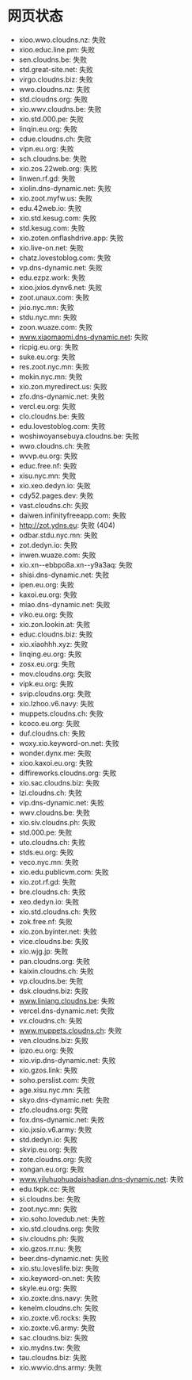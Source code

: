 # 网页状态
- xioo.wwo.cloudns.nz: 失败
- xioo.educ.line.pm: 失败
- sen.cloudns.be: 失败
- std.great-site.net: 失败
- virgo.cloudns.biz: 失败
- wwo.cloudns.nz: 失败
- std.cloudns.org: 失败
- xio.wwv.cloudns.be: 失败
- xio.std.000.pe: 失败
- linqin.eu.org: 失败
- cdue.cloudns.ch: 失败
- vipn.eu.org: 失败
- sch.cloudns.be: 失败
- xio.zos.22web.org: 失败
- linwen.rf.gd: 失败
- xiolin.dns-dynamic.net: 失败
- xio.zoot.myfw.us: 失败
- edu.42web.io: 失败
- xio.std.kesug.com: 失败
- std.kesug.com: 失败
- xio.zoten.onflashdrive.app: 失败
- xio.live-on.net: 失败
- chatz.lovestoblog.com: 失败
- vp.dns-dynamic.net: 失败
- edu.ezpz.work: 失败
- xioo.jxios.dynv6.net: 失败
- zoot.unaux.com: 失败
- jxio.nyc.mn: 失败
- stdu.nyc.mn: 失败
- zoon.wuaze.com: 失败
- www.xiaomaomi.dns-dynamic.net: 失败
- ricpig.eu.org: 失败
- suke.eu.org: 失败
- res.zoot.nyc.mn: 失败
- mokin.nyc.mn: 失败
- xio.zon.myredirect.us: 失败
- zfo.dns-dynamic.net: 失败
- vercl.eu.org: 失败
- clo.cloudns.be: 失败
- edu.lovestoblog.com: 失败
- woshiwoyansebuya.cloudns.be: 失败
- wwo.cloudns.ch: 失败
- wvvp.eu.org: 失败
- educ.free.nf: 失败
- xisu.nyc.mn: 失败
- xio.xeo.dedyn.io: 失败
- cdy52.pages.dev: 失败
- vast.cloudns.ch: 失败
- daiwen.infinityfreeapp.com: 失败
- http://zot.ydns.eu: 失败 (404)
- odbar.stdu.nyc.mn: 失败
- zot.dedyn.io: 失败
- inwen.wuaze.com: 失败
- xio.xn--ebbpo8a.xn--y9a3aq: 失败
- shisi.dns-dynamic.net: 失败
- ipen.eu.org: 失败
- kaxoi.eu.org: 失败
- miao.dns-dynamic.net: 失败
- viko.eu.org: 失败
- xio.zon.lookin.at: 失败
- educ.cloudns.biz: 失败
- xio.xiaohhh.xyz: 失败
- linqing.eu.org: 失败
- zosx.eu.org: 失败
- mov.cloudns.org: 失败
- vipk.eu.org: 失败
- svip.cloudns.org: 失败
- xio.lzhoo.v6.navy: 失败
- muppets.cloudns.ch: 失败
- kcoco.eu.org: 失败
- duf.cloudns.ch: 失败
- woxy.xio.keyword-on.net: 失败
- wonder.dynx.me: 失败
- xioo.kaxoi.eu.org: 失败
- diffireworks.cloudns.org: 失败
- xio.sac.cloudns.biz: 失败
- lzi.cloudns.ch: 失败
- vip.dns-dynamic.net: 失败
- wwv.cloudns.be: 失败
- xio.siv.cloudns.ph: 失败
- std.000.pe: 失败
- uto.cloudns.ch: 失败
- stds.eu.org: 失败
- veco.nyc.mn: 失败
- xio.edu.publicvm.com: 失败
- xio.zot.rf.gd: 失败
- bre.cloudns.ch: 失败
- xeo.dedyn.io: 失败
- xio.std.cloudns.ch: 失败
- zok.free.nf: 失败
- xio.zon.byinter.net: 失败
- vice.cloudns.be: 失败
- xio.wjg.jp: 失败
- pan.cloudns.org: 失败
- kaixin.cloudns.ch: 失败
- vp.cloudns.be: 失败
- dsk.cloudns.biz: 失败
- www.liniang.cloudns.be: 失败
- vercel.dns-dynamic.net: 失败
- vx.cloudns.ch: 失败
- www.muppets.cloudns.ch: 失败
- ven.cloudns.biz: 失败
- ipzo.eu.org: 失败
- xio.vip.dns-dynamic.net: 失败
- xio.gzos.link: 失败
- soho.perslist.com: 失败
- age.xisu.nyc.mn: 失败
- skyo.dns-dynamic.net: 失败
- zfo.cloudns.org: 失败
- fox.dns-dynamic.net: 失败
- xio.jxsio.v6.army: 失败
- std.dedyn.io: 失败
- skvip.eu.org: 失败
- zote.cloudns.org: 失败
- xongan.eu.org: 失败
- www.yiluhuohuadaishadian.dns-dynamic.net: 失败
- edu.tkpk.cc: 失败
- si.cloudns.be: 失败
- zoot.nyc.mn: 失败
- xio.soho.lovedub.net: 失败
- xio.std.cloudns.org: 失败
- siv.cloudns.ph: 失败
- xio.gzos.rr.nu: 失败
- beer.dns-dynamic.net: 失败
- xio.stu.loveslife.biz: 失败
- xio.keyword-on.net: 失败
- skyle.eu.org: 失败
- xio.zoxte.dns.navy: 失败
- kenelm.cloudns.ch: 失败
- xio.zoxte.v6.rocks: 失败
- xio.zoxte.v6.army: 失败
- sac.cloudns.biz: 失败
- xio.mydns.tw: 失败
- tau.cloudns.biz: 失败
- xio.wwvio.dns.army: 失败
